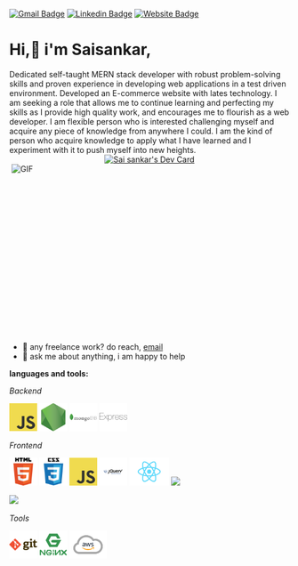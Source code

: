 



<!--
**abdullakn/abdullakn** is a ✨ _special_ ✨ repository because its `README.md` (this file) appears on your GitHub profile.

Here are some ideas to get you started:

- 🔭 I’m currently working on ...
- 🌱 I’m currently learning ...
- 👯 I’m looking to collaborate on ...
- 🤔 I’m looking for help with ...
- 💬 Ask me about ...
- 📫 How to reach me: ...
- 😄 Pronouns: ...
- ⚡ Fun fact: ...
-->

[![Gmail Badge](https://img.shields.io/badge/-Saisankar-c14438?style=flat&logo=Gmail&logoColor=white&link=mailto:saisankarattingal@gmail.com)](mailto:saisankarattingal@gmail.com)
[![Linkedin Badge](https://img.shields.io/badge/-Saisankar-blue?style=flat&logo=Linkedin&logoColor=white&link=https://www.linkedin.com/in/saisankar/)](https://www.linkedin.com/in/saisankar-s-r-896a39150/)
[![Website Badge](https://img.shields.io/badge/-Saisankar-green?style=flat&logo=Google-Chrome&logoColor=white&link=https://saisankar.online)](https://saisankar.online)
 

<h1>Hi,👋 i'm Saisankar,</h1> Dedicated self-taught MERN stack developer with robust problem-solving skills and proven experience in 
developing web applications in a test driven environment. Developed an E-commerce website with lates technology. I am seeking a role that allows me to continue learning and perfecting my skills as I provide high quality work, and encourages me to flourish as a web developer. I am flexible person who is interested challenging myself and acquire any piece of knowledge from anywhere I could. I am the kind of person who acquire knowledge to apply what I have learned and I experiment with it to push myself into new heights.

<div align="center">
 <a href="https://app.daily.dev/saisankar1919"><img src="https://api.daily.dev/devcards/d3824a02b43c47a89e42c0a33b243f70.png?r=bow" width="400" alt="Sai sankar's Dev Card"/></a>
</div>

 <img align="right" alt="GIF" src="https://github.com/abhisheknaiidu/abhisheknaiidu/blob/master/code.gif?raw=true" width="500" height="320" />



- 💼 any freelance work? do reach, [email](mailto:saisankarattingal@gmail.com) 
- 💬 ask me about anything, i am happy to help



**languages and tools:**  

*Backend*

<code><img height="50" src="https://raw.githubusercontent.com/github/explore/80688e429a7d4ef2fca1e82350fe8e3517d3494d/topics/javascript/javascript.png"></code>
<code><img height="50" src="https://raw.githubusercontent.com/github/explore/80688e429a7d4ef2fca1e82350fe8e3517d3494d/topics/nodejs/nodejs.png"></code>
<code><img height="50" src="https://raw.githubusercontent.com/github/explore/80688e429a7d4ef2fca1e82350fe8e3517d3494d/topics/mongodb/mongodb.png"></code>
<code><img height="50" src="https://raw.githubusercontent.com/github/explore/80688e429a7d4ef2fca1e82350fe8e3517d3494d/topics/express/express.png"></code>
<!-- <code><img height="50" src="https://raw.githubusercontent.com/github/explore/80688e429a7d4ef2fca1e82350fe8e3517d3494d/topics/postgres/postgres.png"></code> -->
*Frontend*

<code><img height="50" src="https://raw.githubusercontent.com/github/explore/80688e429a7d4ef2fca1e82350fe8e3517d3494d/topics/html/html.png"></code>
<code><img height="50" src="https://raw.githubusercontent.com/github/explore/80688e429a7d4ef2fca1e82350fe8e3517d3494d/topics/css/css.png"></code>
<code><img height="50" src="https://raw.githubusercontent.com/github/explore/5c058a388828bb5fde0bcafd4bc867b5bb3f26f3/topics/javascript/javascript.png"></code>
<code><img height="50" src="https://raw.githubusercontent.com/github/explore/80688e429a7d4ef2fca1e82350fe8e3517d3494d/topics/jquery/jquery.png"></code>
<code><img height="50" src="https://github.com/abdullakn/abdullakn/blob/main/react.png"></code>
<code><img height="50" src="https://upload.wikimedia.org/wikipedia/commons/b/b2/Bootstrap_logo.svg"></code>

<code><img height="50" src="https://res.cloudinary.com/practicaldev/image/fetch/s--oD4EpJyk--/c_imagga_scale,f_auto,fl_progressive,h_900,q_auto,w_1600/https://dev-to-uploads.s3.amazonaws.com/uploads/articles/8edsp69dgun56wcte49s.png"></code>
 
*Tools*
 
<code><img height="50" src="https://raw.githubusercontent.com/github/explore/80688e429a7d4ef2fca1e82350fe8e3517d3494d/topics/git/git.png"></code>
<code><img height="50" src="https://github.com/abdullakn/abdullakn/blob/main/nginx.png"></code>
<code><img height="50" src="https://github.com/abdullakn/abdullakn/blob/main/aws.png"></code>






 

